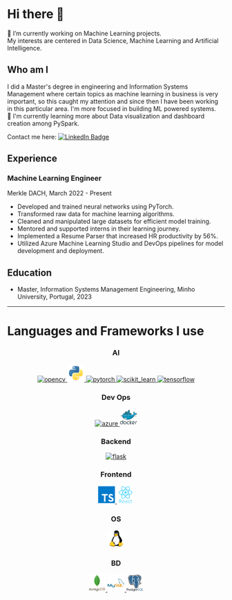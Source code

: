 # Hi there 👋

🔭 I’m currently working on Machine Learning projects. <br />
My interests are centered in Data Science, Machine Learning and Artificial Intelligence.

## Who am I
I did a Master's degree in engineering and Information Systems Management where certain topics as machine learning in business is very important, so this caught my attention and since then I have been working in this particular area.
I'm more focused in building ML powered systems. <br />
🌱 I'm currently learning more about Data visualization and dashboard creation among PySpark.

<div id="badges" align="left">
  <p> Contact me here:        
    <a href="https://www.linkedin.com/in/henrique-malta-4a69271a6/">
      <img src="https://img.shields.io/badge/LinkedIn-blue?style=for-the-badge&logo=linkedin&logoColor=white" alt="LinkedIn Badge"/>
    </a>
  </p>
</div>


## Experience
### Machine Learning Engineer
Merkle DACH, March 2022 - Present
- Developed and trained neural networks using PyTorch.
- Transformed raw data for machine learning algorithms.
- Cleaned and manipulated large datasets for efficient model training.
- Mentored and supported interns in their learning journey.
- Implemented a Resume Parser that increased HR productivity by 56%.
- Utilized Azure Machine Learning Studio and DevOps pipelines for model development and deployment.

## Education
- Master, Information Systems Management Engineering, Minho University, Portugal, 2023

---
# Languages and Frameworks I use
<div align="center">
  <h3> AI </h3>
  <a href="https://opencv.org/" target="_blank" rel="noreferrer"> 
    <img src="https://www.vectorlogo.zone/logos/opencv/opencv-icon.svg" alt="opencv" width="40" height="40"/> 
  </a> 

  <a href="https://www.python.org" target="_blank" rel="noreferrer"> 
    <img src="https://raw.githubusercontent.com/devicons/devicon/master/icons/python/python-original.svg" alt="python" width="40" height="40"/> </a> 
    <a href="https://pytorch.org/" target="_blank" rel="noreferrer"> 
    <img src="https://www.vectorlogo.zone/logos/pytorch/pytorch-icon.svg" alt="pytorch" width="40" height="40"/> 
  </a> 
    <a href="https://scikit-learn.org/" target="_blank" rel="noreferrer"> 
    <img src="https://upload.wikimedia.org/wikipedia/commons/0/05/Scikit_learn_logo_small.svg" alt="scikit_learn" width="40" height="40"/> 
  </a> 
  <a href="https://www.tensorflow.org" target="_blank" rel="noreferrer"> 
    <img src="https://www.vectorlogo.zone/logos/tensorflow/tensorflow-icon.svg" alt="tensorflow" width="40" height="40"/> 
  </a> 
</div>

<div align="center">
  <h3> Dev Ops </h3>
  <a href="https://azure.microsoft.com/en-in/" target="_blank" rel="noreferrer"> 
    <img src="https://www.vectorlogo.zone/logos/microsoft_azure/microsoft_azure-icon.svg" alt="azure" width="40" height="40"/> 
  </a> 
  <a href="https://www.docker.com/" target="_blank" rel="noreferrer"> 
    <img src="https://raw.githubusercontent.com/devicons/devicon/master/icons/docker/docker-original-wordmark.svg" alt="docker" width="40" height="40"/> 
  </a>
</div>

<div align="center">
  <h3> Backend </h3>
  </a> <a href="[https://flask.palletsprojects.com/](https://fastapi.tiangolo.com)" target="_blank" rel="noreferrer"> 
  <img src="[https://www.vectorlogo.zone/logos/pocoo_flask/pocoo_flask-icon.svg](https://raw.githubusercontent.com/devicons/devicon/1119b9f84c0290e0f0b38982099a2bd027a48bf1/icons/fastapi/fastapi-plain-wordmark.svg)" alt="flask" width="40" height="40"/> 
  </a> 
</div>

<div align="center">
  <h3> Frontend </h3>
  <a href="https://www.typescriptlang.org/" target="_blank" rel="noreferrer"> 
    <img src="https://raw.githubusercontent.com/devicons/devicon/master/icons/typescript/typescript-original.svg" alt="typescript" width="40" height="40"/> 
    </a>
  
  <a href="https://reactjs.org/" target="_blank" rel="noreferrer"> 
    <img src="https://raw.githubusercontent.com/devicons/devicon/master/icons/react/react-original-wordmark.svg" alt="react" width="40" height="40"/> </a> 
</div>

<div align="center">
  <h3> OS </h3>
  <a href="https://www.linux.org/" target="_blank" rel="noreferrer"> 
    <img src="https://raw.githubusercontent.com/devicons/devicon/master/icons/linux/linux-original.svg" alt="linux" width="40" height="40"/>   </a>
</div>

<div align="center">
  <h3> BD </h3>
  <a href="https://www.mongodb.com/" target="_blank" rel="noreferrer"> 
    <img src="https://raw.githubusercontent.com/devicons/devicon/master/icons/mongodb/mongodb-original-wordmark.svg" alt="mongodb" width="40" height="40"/> 
  </a> 
  <a href="https://www.mysql.com/" target="_blank" rel="noreferrer"> 
    <img src="https://raw.githubusercontent.com/devicons/devicon/master/icons/mysql/mysql-original-wordmark.svg" alt="mysql" width="40" height="40"/> 
  </a> 
  <a href="https://www.postgresql.org" target="_blank" rel="noreferrer"> 
    <img src="https://raw.githubusercontent.com/devicons/devicon/master/icons/postgresql/postgresql-original-wordmark.svg" alt="postgresql" width="40" height="40"/> 
  </a> 
</div>


